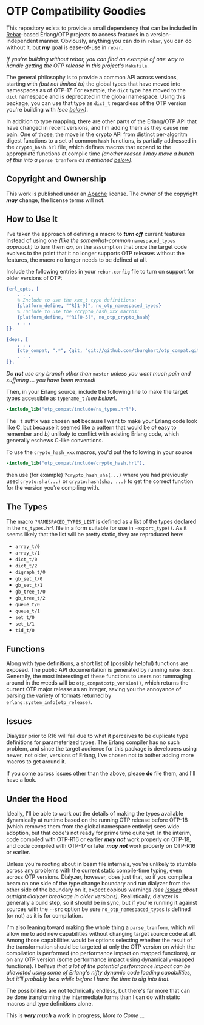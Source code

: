 OTP Compatibility Goodies
=========================

This repository exists to provide a small dependency that can be included in
[Rebar](https://github.com/rebar/rebar)-based Erlang/OTP projects to access
features in a version-independent manner. Obviously, anything you can do in
`rebar`, you can do without it, but ___my___ goal is ease-of-use in `rebar`.

_If you're building without rebar, you can find an example of one way to
handle getting the OTP release in this project's_ `Makefile`.

The general philosophy is to provide a common API across versions, starting
with _(but not limited to)_ the global types that have moved into namespaces
as of OTP-17. For example, the `dict` type has moved to the `dict` namespace
and is deprecated in the global namespace. Using this package, you can use
that type as `dict_t` regardless of the OTP version you're building with
_(see [below](#Ramblings))_.

In addition to type mapping, there are other parts of the Erlang/OTP API that
have changed in recent versions, and I'm adding them as they cause me pain.
One of those, the move in the crypto API from distinct per-algoritm digest
functions to a set of common `hash` functions, is partially addressed in the
`crypto_hash.hrl` file, which defines macros that expand to the appropriate
functions at compile time _(another reason I may move a bunch of this into a_
`parse_tranform` _as mentioned [below](#Ramblings))_.

<a name="Copyright">Copyright and Ownership</a>
-----------------------------------------------

This work is published under an
[Apache](http://www.apache.org/licenses/LICENSE-2.0) license.
The owner of the copyright ___may___ change, the license terms will not.

<a name="Using">How to Use It</a>
---------------------------------

I've taken the approach of defining a macro to ___turn off___ current features
instead of using one _(like the somewhat-common_ `namespaced_types` _approach)_
to turn them ___on___, on the assumption that once the target code evolves
to the point that it no longer supports OTP releases without the features, the
macro no longer needs to be defined at all.

Include the following entries in your `rebar.config` file to turn on support
for older versions of OTP:

```erlang
{erl_opts, [
    . . .
    % Include to use the xxx_t type definitions:
    {platform_define, "^R[1-9]", no_otp_namespaced_types}
    % Include to use the ?crypto_hash_xxx macros:
    {platform_define, "^R1[0-5]", no_otp_crypto_hash}
    . . .
]}.

{deps, [
    . . .
    {otp_compat, ".*", {git, "git://github.com/tburghart/otp_compat.git", {branch, "master"}}}
    . . .
]}.
```
_Do **not** use any branch other than_ `master` _unless you want much pain
and suffering ... you have been warned!_

Then, in your Erlang source, include the following line to make the target
types accessible as `typename_t` _(see [below](#MappedTypes))_.

```erlang
-include_lib("otp_compat/include/ns_types.hrl").
```

The `_t` suffix was chosen **not** because I want to make your Erlang code
look like C, but because it seemed like a pattern that would be _a)_ easy to
remember and _b)_ unlikely to conflict with existing Erlang code, which
generally eschews C-like conventions.

To use the `crypto_hash_xxx` macros, you'd put the following in your source

```erlang
-include_lib("otp_compat/include/crypto_hash.hrl").
```

then use (for example) `?crypto_hash_sha(...)` where you had previously used
`crypto:sha(...)` or `crypto:hash(sha, ...)` to get the correct function for
the version you're compiling with.

<a name="MappedTypes">The Types</a>
-----------------------------------

The macro `?NAMESPACED_TYPES_LIST` is defined as a list of the types declared
in the `ns_types.hrl` file in a form suitable for use in `-export_type()`.
As it seems likely that the list will be pretty static, they are reproduced
here:

* `array_t/0`
* `array_t/1`
* `dict_t/0`
* `dict_t/2`
* `digraph_t/0`
* `gb_set_t/0`
* `gb_set_t/1`
* `gb_tree_t/0`
* `gb_tree_t/2`
* `queue_t/0`
* `queue_t/1`
* `set_t/0`
* `set_t/1`
* `tid_t/0`

<a name="InfoFuncs">Functions</a>
---------------------------------

Along with type definitions, a short list of (possibly helpful) functions
are exposed. The public API documentation is generated by running `make docs`.
Generally, the most interesting of these functions to users not rummaging
around in the weeds will be `otp_compat:otp_version()`, which returns the
current OTP major release as an integer, saving you the annoyance of parsing
the variety of formats returned by `erlang:system_info(otp_release)`.

<a name="Issues">Issues</a>
---------------------------

Dialyzer prior to R16 will fail due to what it perceives to be duplicate
type definitions for parameterized types. The Erlang compiler has no such
problem, and since the target audience for this package is developers using
newer, not older, versions of Erlang, I've chosen not to bother adding more
macros to get around it.

If you come across issues other than the above, please **do** file them, and
I'll have a look.

<a name="Ramblings">Under the Hood</a>
--------------------------------------

Ideally, I'll be able to work out the details of making the types available
dynamically at runtime based on the running OTP release before OTP-18 (which
removes them from the global namespace entirely) sees wide adoption, but that
code's not ready for prime time quite yet. In the interim, code compiled with
OTP-R16 or earlier ___may not___ work properly on OTP-18, and code compiled
with OTP-17 or later ___may not___ work properly on OTP-R16 or earlier.

Unless you're rooting about in beam file internals, you're unlikely to stumble
across any problems with the current static compile-time typing, even across
OTP versions. Dialyzer, however, does just that, so if you compile a beam on
one side of the type change boundary and run dialyzer from the other side of
the boundary on it, expect copious warnings _(see [Issues](#Issues) about
outright dialyzer breakage in older versions)_.
Realistically, dialyzer is generally a build step, so it should be in sync,
but if you're running it against sources with the `--src` option be sure
`no_otp_namespaced_types` is defined (or not) as it is for compilation.

I'm also leaning toward making the whole thing a `parse_tranform`, which will
allow me to add new capabilities without changing target source code at all.
Among those capabilities would be options selecting whether the result of
the transformation should be targeted at only the OTP version on which the
compilation is performed (no performance impact on mapped functions), or on
any OTP version (some performance impact using dynamically-mapped functions).
_I believe that a lot of the potential performance impact can be alleviated
using some of Erlang's nifty dynamic code loading capabilities, but it'll
probably be a while before I have the time to dig into that._

The possibilities are not technically endless, but there's far more that can
be done transforming the intermediate forms than I can do with static macros
and type definitions alone.

This is ___very much___ a work in progress, _More to Come_ ...
